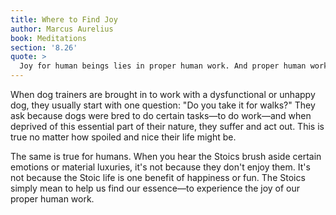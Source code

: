 ```yaml
---
title: Where to Find Joy
author: Marcus Aurelius
book: Meditations
section: '8.26'
quote: >
  Joy for human beings lies in proper human work. And proper human work consists in: acts of kindness to other human beings, disdain for the stirrings of the senses, identifying trustworthy impressions, and contemplating the natural order and all that happens in keeping with it.
---
```


When dog trainers are brought in to work with a dysfunctional or unhappy dog, they usually start with one question: "Do you take it for walks?" They ask because dogs were bred to do certain tasks—to do work—and when deprived of this essential part of their nature, they suffer and act out. This is true no matter how spoiled and nice their life might be.

The same is true for humans. When you hear the Stoics brush aside certain emotions or material luxuries, it's not because they don't enjoy them. It's not because the Stoic life is one benefit of happiness or fun. The Stoics simply mean to help us find our essence—to experience the joy of our proper human work.
